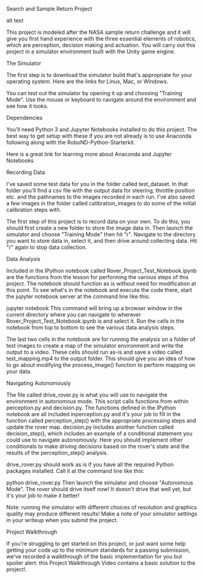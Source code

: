 Search and Sample Return Project

alt text

This project is modeled after the NASA sample return challenge and it will give you first hand experience with the three essential elements of robotics, which are perception, decision making and actuation. You will carry out this project in a simulator environment built with the Unity game engine.

The Simulator

The first step is to download the simulator build that's appropriate for your operating system. Here are the links for Linux, Mac, or Windows.

You can test out the simulator by opening it up and choosing "Training Mode". Use the mouse or keyboard to navigate around the environment and see how it looks.

Dependencies

You'll need Python 3 and Jupyter Notebooks installed to do this project. The best way to get setup with these if you are not already is to use Anaconda following along with the RoboND-Python-Starterkit.

Here is a great link for learning more about Anaconda and Jupyter Notebooks

Recording Data

I've saved some test data for you in the folder called test_dataset. In that folder you'll find a csv file with the output data for steering, throttle position etc. and the pathnames to the images recorded in each run. I've also saved a few images in the folder called calibration_images to do some of the initial calibration steps with.

The first step of this project is to record data on your own. To do this, you should first create a new folder to store the image data in. Then launch the simulator and choose "Training Mode" then hit "r". Navigate to the directory you want to store data in, select it, and then drive around collecting data. Hit "r" again to stop data collection.

Data Analysis

Included in the IPython notebook called Rover_Project_Test_Notebook.ipynb are the functions from the lesson for performing the various steps of this project. The notebook should function as is without need for modification at this point. To see what's in the notebook and execute the code there, start the jupyter notebook server at the command line like this:

jupyter notebook
This command will bring up a browser window in the current directory where you can navigate to wherever Rover_Project_Test_Notebook.ipynb is and select it. Run the cells in the notebook from top to bottom to see the various data analysis steps.

The last two cells in the notebook are for running the analysis on a folder of test images to create a map of the simulator environment and write the output to a video. These cells should run as-is and save a video called test_mapping.mp4 to the output folder. This should give you an idea of how to go about modifying the process_image() function to perform mapping on your data.

Navigating Autonomously

The file called drive_rover.py is what you will use to navigate the environment in autonomous mode. This script calls functions from within perception.py and decision.py. The functions defined in the IPython notebook are all included inperception.py and it's your job to fill in the function called perception_step() with the appropriate processing steps and update the rover map. decision.py includes another function called decision_step(), which includes an example of a conditional statement you could use to navigate autonomously. Here you should implement other conditionals to make driving decisions based on the rover's state and the results of the perception_step() analysis.

drive_rover.py should work as is if you have all the required Python packages installed. Call it at the command line like this:

python drive_rover.py
Then launch the simulator and choose "Autonomous Mode". The rover should drive itself now! It doesn't drive that well yet, but it's your job to make it better!

Note: running the simulator with different choices of resolution and graphics quality may produce different results! Make a note of your simulator settings in your writeup when you submit the project.

Project Walkthrough

If you're struggling to get started on this project, or just want some help getting your code up to the minimum standards for a passing submission, we've recorded a walkthrough of the basic implementation for you but spoiler alert: this Project Walkthrough Video contains a basic solution to the project!.
